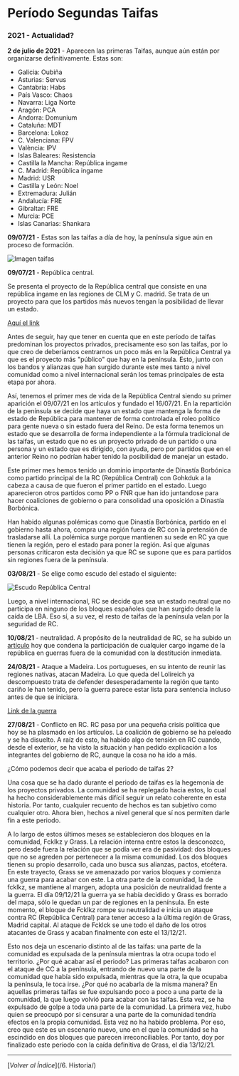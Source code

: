 
# Período Segundas Taifas
### 2021 - Actualidad?

**2 de julio de 2021** - Aparecen las primeras Taifas, aunque aún están por organizarse definitivamente. Estas son:

- Galicia: Oubiña
- Asturias: Servus
- Cantabria: Habs
- País Vasco: Chaos
- Navarra: Liga Norte
- Aragón: PCA
- Andorra: Domunium
- Cataluña: MDT
- Barcelona: Lokoz
- C. Valenciana: FPV
- València: IPV
- Islas Baleares: Resistencia
- Castilla la Mancha: República ingame
- C. Madrid: República ingame
- Madrid: USR
- Castilla y León: Noel
- Extremadura: Julián
- Andalucía: FRE
- Gibraltar: FRE
- Murcia: PCE
- Islas Canarias: Shankara

**09/07/21** - Estas son las taifas a día de hoy, la península sigue aún en proceso de formación.

![Imagen taifas](https://cdn.discordapp.com/attachments/860477538128101376/863117824519176282/Screenshot_20210709-200048.png)

**09/07/21** - República central.

Se presenta el proyecto de la República central que consiste en una república ingame en las regiones de CLM y C. madrid. Se trata de un proyecto para que los partidos más nuevos tengan la posibilidad de llevar un estado.

[Aquí el link](https://m.rivalregions.com/#news/show/3251209)

Antes de seguir, hay que tener en cuenta que en este período de taifas predominan los proyectos privados, precisamente eso son las taifas, por lo que creo de deberíamos centrarnos un poco más en la República Central ya que es el proyecto más "público" que hay en la península. Esto, junto con los bandos y alianzas que han surgido durante este mes tanto a nivel comunidad como a nivel internacional serán los temas principales de esta etapa por ahora.

Así, tenemos el primer mes de vida de la República Central siendo su primer aparición el 09/07/21 en los artículos y fundado el 16/07/21. En la repartición de la península se decide que haya un estado que mantenga la forma de estado de República para mantener de forma controlada el roleo político para gente nueva o sin estado fuera del Reino. De esta forma tenemos un estado que se desarrolla de forma independiente a la fórmula tradicional de las taifas, un estado que no es un proyecto privado de un partido o una persona y un estado que es dirigido, con ayuda, pero por partidos que en el anterior Reino no podrían haber tenido la posibilidad de manejar un estado. 

Este primer mes hemos tenido un dominio importante de Dinastía Borbónica como partido principal de la RC (República Central) con Gohkduk a la cabeza a causa de que fueron el primer partido en el estado. Luego aparecieron otros partidos como PP o FNR que han ido juntandose para hacer coaliciones de gobierno o para consolidad una oposición a Dinastía Borbónica.

Han habido algunas polémicas como que Dinastía Borbónica, partido en el gobierno hasta ahora, compra una región fuera de RC con la pretensión de trasladarse allí. La polémica surge porque mantienen su sede en RC ya que tienen la región, pero el estado para poner la región. Así que algunas personas criticaron esta decisión ya que RC se supone que es para partidos sin regiones fuera de la península.

**03/08/21** - Se elige como escudo del estado el siguiente:

![Escudo República Central](https://cdn.discordapp.com/attachments/522160810206822429/873943882012979250/IMG_20210808_170043_807.jpg)

Luego, a nivel internacional, RC se decide que sea un estado neutral que no participa en ninguno de los bloques españoles que han surgido desde la caída de LBA. Eso sí, a su vez, el resto de taifas de la península velan por la seguridad de RC.

**10/08/21** - neutralidad.
A propósito de la neutralidad de RC, se ha subido un [artículo](https://rivalregions.com/#news/show/3271441) hoy que condena la participación de cualquier cargo ingame de la república en guerras fuera de la comunidad con la destitución inmediata.

**24/08/21** - Ataque a Madeira.
Los portugueses, en su intento de reunir las regiones nativas, atacan Madeira. Lo que queda del Lolireich ya descompuesto trata de defender desesperadamente la región que tanto cariño le han tenido, pero la guerra parece estar lista para sentencia incluso antes de que se iniciara.

[Link de la guerra](https://m.rivalregions.com/#war/details/408875)

**27/08/21** - Conflicto en RC.
RC pasa por una pequeña crisis política que hoy se ha plasmado en los artículos. La coalición de gobierno se ha peleado y se ha disuelto. A raíz de esto, ha habido algo de tensión en RC cuando, desde el exterior, se ha visto la situación y han pedido explicación a los integrantes del gobierno de RC, aunque la cosa no ha ido a más.

¿Cómo podemos decir que acaba el periodo de taifas 2?

Una cosa que se ha dado durante el periodo de taifas es la hegemonía de los proyectos privados. La comunidad se ha replegado hacia estos, lo cual ha hecho considerablemente más difícil seguir un relato coherente en esta historia. Por tanto, cualquier recuento de hechos es tan subjetivo como cualquier otro. Ahora bien, hechos a nivel general que sí nos permiten darle fin a este periodo.

A lo largo de estos últimos meses se establecieron dos bloques en la comunidad, Fcklkz y Grass. La relación interna entre estos la desconozco, pero desde fuera la relación que se podía ver era de pasividad: dos bloques que no se agreden por pertenecer a la misma comunidad. Los dos bloques tienen su propio desarrollo, cada uno busca sus alianzas, pactos, etcétera. En este trayecto, Grass se ve amenazado por varios bloques y comienza una guerra para acabar con este. La otra parte de la comunidad, la de fcklkz, se mantiene al margen, adopta una posición de neutralidad frente a la guerra. El día 09/12/21 la guerra ya se había decidido y Grass es borrado del mapa, sólo le quedan un par de regiones en la península. En este momento, el bloque de Fcklkz rompe su neutralidad e inicia un ataque contra RC (República Central) para tener acceso a la última región de Grass, Madrid capital. Al ataque de Fcklck se une todo el daño de los otros atacantes de Grass y acaban finalmente con este el 13/12/21.

Esto nos deja un escenario distinto al de las taifas: una parte de la comunidad es expulsada de la península mientras la otra ocupa todo el territorio. ¿Por qué acabar así el periodo? Las primeras taifas acabaron con el ataque de CC a la península, entrando de nuevo una parte de la comunidad que había sido expulsada, mientras que la otra, la que ocupaba la península, le toca irse. ¿Por qué no acabarla de la misma manera? En aquellas primeras taifas se fue expulsando poco a poco a una parte de la comunidad, la que luego volvió para acabar con las taifas. Esta vez, se ha expulsado de golpe a toda una parte de la comunidad. La primera vez, hubo quien se preocupó por si censurar a una parte de la comunidad tendría efectos en la propia comunidad. Esta vez no ha habido problema. Por eso, creo que este es un escenario nuevo, uno en el que la comunidad se ha escindido en dos bloques que parecen irreconciliables. Por tanto, doy por finalizado este periodo con la caída definitiva de Grass, el día 13/12/21.

* * *

[*Volver al Índice*](/6. Historia/)